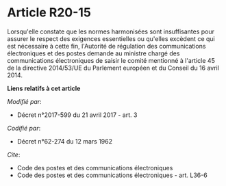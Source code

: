 # Article R20-15

Lorsqu'elle constate que les normes harmonisées sont insuffisantes pour assurer le respect des exigences essentielles ou
qu'elles excèdent ce qui est nécessaire à cette fin, l'Autorité de régulation des communications électroniques et des postes
demande au ministre chargé des communications électroniques de saisir le comité mentionné à l'article 45 de la directive
2014/53/UE du Parlement européen et du Conseil du 16 avril 2014.

**Liens relatifs à cet article**

_Modifié par_:

  - Décret n°2017-599 du 21 avril 2017 - art. 3

_Codifié par_:

  - Décret n°62-274 du 12 mars 1962

_Cite_:

  - Code des postes et des communications électroniques
  - Code des postes et des communications électroniques - art. L36-6
